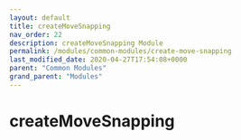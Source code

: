 ```yaml
---
layout: default
title: createMoveSnapping 
nav_order: 22
description: createMoveSnapping Module
permalink: /modules/common-modules/create-move-snapping
last_modified_date: 2020-04-27T17:54:08+0000
parent: "Common Modules"
grand_parent: "Modules"
---
```


# createMoveSnapping